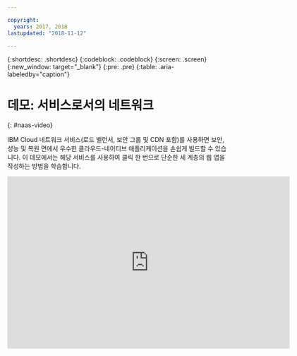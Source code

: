 ```yaml
---

copyright:
  years: 2017, 2018
lastupdated: "2018-11-12"

---
```


{:shortdesc: .shortdesc}
{:codeblock: .codeblock}
{:screen: .screen}
{:new_window: target="_blank"}
{:pre: .pre}
{:table: .aria-labeledby="caption"}

# 데모: 서비스로서의 네트워크
{: #naas-video}

IBM Cloud 네트워크 서비스(로드 밸런서, 보안 그룹 및 CDN 포함)를 사용하면 보안, 성능 및 복원 면에서 우수한 클라우드-네이티브 애플리케이션을 손쉽게 빌드할 수 있습니다. 이 데모에서는 해당 서비스를 사용하여 클릭 한 번으로 단순한 세 계층의 웹 앱을 작성하는 방법을 학습합니다.

<p>
  <div class="embed-responsive embed-responsive-16by9">
    <iframe class="embed-responsive-item" id="youtubeplayer" type="text/html" width="640" height="390" src="https://www.youtube.com/embed/LRvNCXvtkX0?rel=0" frameborder="0" webkitallowfullscreen mozallowfullscreen allowfullscreen> </iframe>
  </div>
</p>
